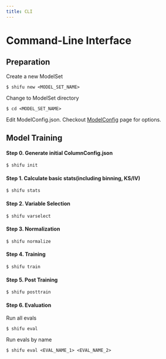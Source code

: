 ```yaml
---
title: CLI
---
```


Command-Line Interface
======================

Preparation
-----------

Create a new ModelSet

    $ shifu new <MODEL_SET_NAME>

Change to ModelSet directory

    $ cd <MODEL_SET_NAME>

Edit ModelConfig.json. Checkout [ModelConfig](/docs/shifu-core/0.2.x/guide/modelconfig) page for options.

Model Training
--------------

#### Step 0. Generate initial ColumnConfig.json

    $ shifu init

#### Step 1. Calculate basic stats(including binning, KS/IV)

    $ shifu stats

#### Step 2. Variable Selection
    
    $ shifu varselect

#### Step 3. Normalization
    
    $ shifu normalize

#### Step 4. Training
    
    $ shifu train

#### Step 5. Post Training

    $ shifu posttrain

#### Step 6. Evaluation

Run all evals

    $ shifu eval 

Run evals by name

    $ shifu eval <EVAL_NAME_1> <EVAL_NAME_2>
